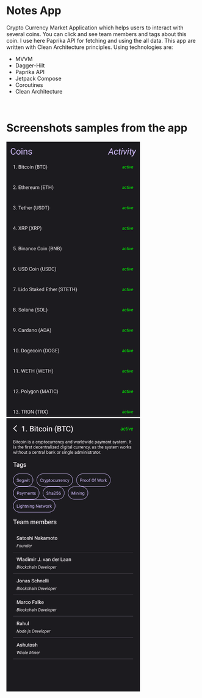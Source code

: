 # Notes App


Crypto Currency Market Application which helps users to interact with several coins. You can click and see team members and tags about this coin. I use here Paprika API for fetching and using the all data. This app are written with Clean Architecture principles. Using technologies are:
* MVVM
* Dagger-Hilt
* Paprika API
* Jetpack Compose
* Coroutines
* Clean Architecture

<br>

# Screenshots samples from the app

<img src="screenshots/ss111.png" width="350">
<br>
<img src="screenshots/ss222.png" width="350">
